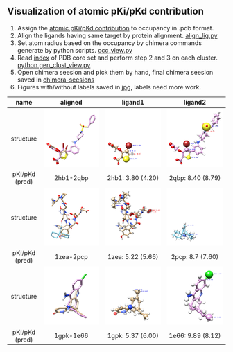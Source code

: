 ## Visualization of atomic pKi/pKd contribution
1. Assign the [atomic pKi/pKd contribution](https://github.com/hnlab/deepchem/commit/468bc580f9dbea7cf6762832cc4d91c77089aec3) to occupancy in .pdb format.
2. Align the ligands having same target by protein alignment. [align_lig.py](./align_lig.py)
3. Set atom radius based on the occupancy by chimera commands generate by python scripts. [occ_view.py](./occ_view.py)
4. Read [index](index/INDEX_core_cluster.2013.clust) of PDB core set and perform step 2 and 3 on each cluster. [python gen_clust_view.py](./python_gen_clust_view.py)
5. Open chimera seesion and pick them by hand, final chimera seesion saved in [chimera-seesions](./chimera_sessions)
6. Figures with/without labels saved in [jpg](./jpg), labels need more work.

 |      name      |        aligned         |      ligand1      |      ligand2      |
 | :------------: | :--------------------: | :---------------: | :---------------: |
 |   structure    | ![](jpg/2hb1_2qbp.jpg) | ![](jpg/2hb1.jpg) | ![](jpg/2qbp.jpg) |
 | pKi/pKd (pred) |       2hb1-2qbp        | 2hb1: 3.80 (4.20) | 2qbp: 8.40 (8.79) |
 |   structure    | ![](jpg/1zea_2pcp.jpg) | ![](jpg/1zea.jpg) | ![](jpg/2pcp.jpg) |
 | pKi/pKd (pred) |       1zea-2pcp        | 1zea: 5.22 (5.66) | 2pcp: 8.7 (7.60)  |
 |   structure    | ![](jpg/1gpk_1e66.jpg) | ![](jpg/1gpk.jpg) | ![](jpg/1e66.jpg) |
 | pKi/pKd (pred) |       1gpk-1e66        | 1gpk: 5.37 (6.00) | 1e66: 9.89 (8.12) |

